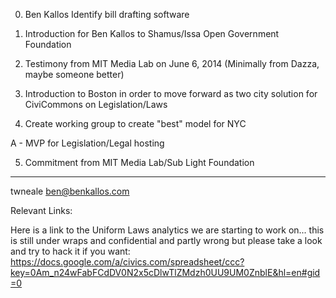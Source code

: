 0. Ben Kallos Identify bill drafting software

1. Introduction for Ben Kallos to Shamus/Issa Open Government Foundation

2. Testimony from MIT Media Lab on June 6, 2014 (Minimally from Dazza, maybe someone better)

3. Introduction to Boston in order to move forward as two city solution for CiviCommons on Legislation/Laws

4. Create working group to create "best" model for NYC

  A - MVP for Legislation/Legal hosting

5. Commitment from MIT Media Lab/Sub Light Foundation 
----

twneale
ben@benkallos.com


Relevant Links:

Here is a link to the Uniform Laws analytics we are starting to work on... this is still under wraps and confidential and partly wrong but please take a look and try to hack it if  you want:
https://docs.google.com/a/civics.com/spreadsheet/ccc?key=0Am_n24wFabFCdDV0N2x5cDlwTlZMdzh0UU9UM0ZnblE&hl=en#gid=0 
